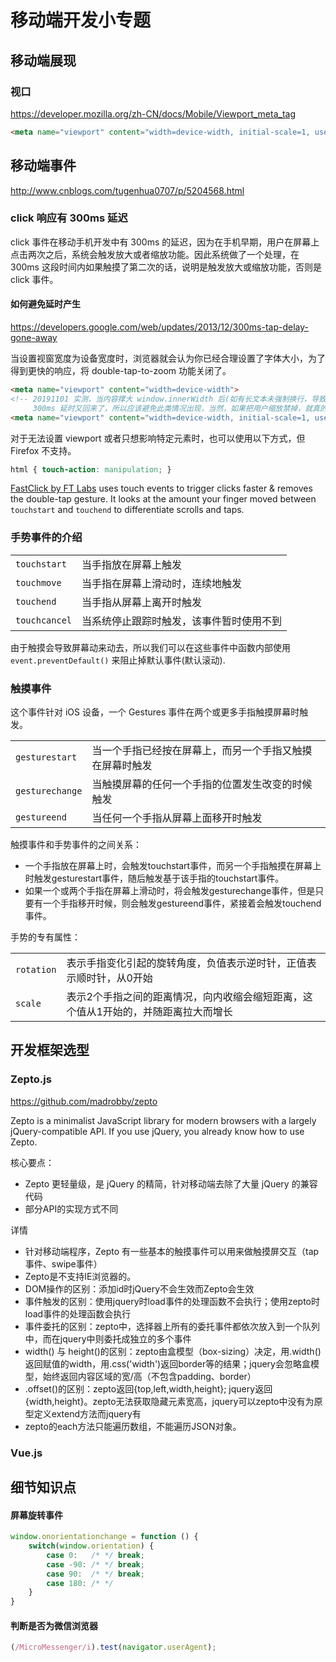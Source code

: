 # 移动端开发小专题

## 移动端展现

### 视口

https://developer.mozilla.org/zh-CN/docs/Mobile/Viewport_meta_tag

```html
<meta name="viewport" content="width=device-width, initial-scale=1, user-scalable=0">
```



## 移动端事件

http://www.cnblogs.com/tugenhua0707/p/5204568.html

### click 响应有 300ms 延迟

click 事件在移动手机开发中有 300ms 的延迟，因为在手机早期，用户在屏幕上点击两次之后，系统会触发放大或者缩放功能。因此系统做了一个处理，在 300ms 这段时间内如果触摸了第二次的话，说明是触发放大或缩放功能，否则是 click 事件。

#### 如何避免延时产生

https://developers.google.com/web/updates/2013/12/300ms-tap-delay-gone-away

当设置视窗宽度为设备宽度时，浏览器就会认为你已经合理设置了字体大小，为了得到更快的响应，将 double-tap-to-zoom 功能关闭了。

```html
<meta name="viewport" content="width=device-width">
<!-- 20191101 实测，当内容撑大 window.innerWidth 后(如有长文本未强制换行，导致出现横向滚动条)，
     300ms 延时又回来了，所以应该避免此类情况出现，当然，如果把用户缩放禁掉，就真的万无一失了，如下 -->
<meta name="viewport" content="width=device-width, initial-scale=1, user-scalable=0">
```

对于无法设置 viewport 或者只想影响特定元素时，也可以使用以下方式，但 Firefox 不支持。

```css
html { touch-action: manipulation; }
```

[FastClick by FT Labs](https://github.com/ftlabs/fastclick) uses touch events to trigger clicks faster & removes the double-tap gesture. It looks at the amount your finger moved between `touchstart` and `touchend` to differentiate scrolls and taps.

### 手势事件的介绍

|||
|---------------|--------------------------------------------
| `touchstart`  | 当手指放在屏幕上触发
| `touchmove`   | 当手指在屏幕上滑动时，连续地触发
| `touchend`    | 当手指从屏幕上离开时触发
| `touchcancel` | 当系统停止跟踪时触发，该事件暂时使用不到

由于触摸会导致屏幕动来动去，所以我们可以在这些事件中函数内部使用 `event.preventDefault()` 来阻止掉默认事件(默认滚动).

### 触摸事件

这个事件针对 iOS 设备，一个 Gestures 事件在两个或更多手指触摸屏幕时触发。

|||
|-----------------|-----------------------------------------------------------
| `gesturestart`  | 当一个手指已经按在屏幕上，而另一个手指又触摸在屏幕时触发
| `gesturechange` | 当触摸屏幕的任何一个手指的位置发生改变的时候触发
| `gestureend`    | 当任何一个手指从屏幕上面移开时触发

触摸事件和手势事件的之间关系：
* 一个手指放在屏幕上时，会触发touchstart事件，而另一个手指触摸在屏幕上时触发gesturestart事件，随后触发基于该手指的touchstart事件。
* 如果一个或两个手指在屏幕上滑动时，将会触发gesturechange事件，但是只要有一个手指移开时候，则会触发gestureend事件，紧接着会触发touchend事件。

手势的专有属性：

|||
|------------|------------------------------------------------------------------------------------
| `rotation` | 表示手指变化引起的旋转角度，负值表示逆时针，正值表示顺时针，从0开始
| `scale`    | 表示2个手指之间的距离情况，向内收缩会缩短距离，这个值从1开始的，并随距离拉大而增长


## 开发框架选型

### Zepto.js

https://github.com/madrobby/zepto

Zepto is a minimalist JavaScript library for modern browsers with a largely jQuery-compatible API. If you use jQuery, you already know how to use Zepto.

核心要点：
* Zepto 更轻量级，是 jQuery 的精简，针对移动端去除了大量 jQuery 的兼容代码
* 部分API的实现方式不同

详情
* 针对移动端程序，Zepto 有一些基本的触摸事件可以用来做触摸屏交互（tap事件、swipe事件）
* Zepto是不支持IE浏览器的。
* DOM操作的区别：添加id时jQuery不会生效而Zepto会生效
* 事件触发的区别：使用jquery时load事件的处理函数不会执行；使用zepto时load事件的处理函数会执行
* 事件委托的区别：zepto中，选择器上所有的委托事件都依次放入到一个队列中，而在jquery中则委托成独立的多个事件
* width() 与 height()的区别：zepto由盒模型（box-sizing）决定，用.width()返回赋值的width，用.css('width')返回border等的结果；jquery会忽略盒模型，始终返回内容区域的宽/高（不包含padding、border）
* .offset()的区别：zepto返回{top,left,width,height}; jquery返回{width,height}。zepto无法获取隐藏元素宽高，jquery可以zepto中没有为原型定义extend方法而jquery有
* zepto的each方法只能遍历数组，不能遍历JSON对象。

### Vue.js


## 细节知识点

#### 屏幕旋转事件

```js
window.onorientationchange = function () {
    switch(window.orientation) {
        case 0:   /* */ break;
        case -90: /* */ break;
        case 90:  /* */ break;
        case 180: /* */
    }
}
```

#### 判断是否为微信浏览器

```js
(/MicroMessenger/i).test(navigator.userAgent);
```

